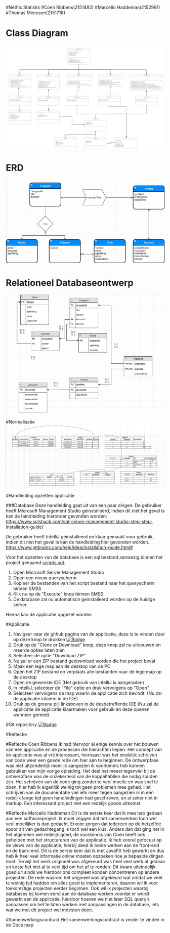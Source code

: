 #Netflix Statistix
#Coen Ribbens(2151482)
#Marcello Haddeman(2152991)
#Thomas Meeusen(2151718)


Class Diagram
=========
![Class Diagram](img/Class_Diagram.png)


ERD 
=====
![ERD](img/ERD.jpeg)



Relationeel Databaseontwerp
====
![RDB](img/RDD.jpeg)

#Normalisatie
![Normalisatie](img/Normalisatie%203e%20normaalvorm.png)


#Handleiding opzetten applicatie


###Database
Deze handleiding gaat uit van een paar dingen:
De gebruiker heeft Microsoft Management Studio geinstalleerd, indien dit niet het geval is kan de handleiding hieronder gevonden worden:
https://www.sqlshack.com/sql-server-management-studio-step-step-installation-guide/

De gebruiker heeft IntelliJ geinstalleerd en klaar gemaakt voor gebruik, indien dit niet het geval is kan de handleiding hier gevonden worden.
https://www.jetbrains.com/help/idea/installation-guide.html#

Voor het opzetten van de database is een sql bestand aanwezig binnen het project genaamd
[scripts.sql](https://github.com/coenribbens/Netflix-statistix/blob/master/script.sql).
1. Open Microsoft Server Management Studio
2. Open een nieuw queryscherm
3. Kopieer de bestanden van het script bestand naar het queryscherm binnen SMSS
4. Klik nu op de "Execute" knop binnen SMSS
5. De database zal nu automatisch geinstalleerd worden op de huidige server.

Hierna kan de applicatie opgezet worden

#Applicatie
1. Navigeer naar de github pagina van de applicatie, deze is te vinden door op deze knop te drukken 
[![Badge](https://img.shields.io/badge/Netflix%20Statistix-View%20Repo-blue?style=for-the-badge&logo=github)](https://github.com/coenribbens/netflix-statistix)
2. Druk op de "Clone or Download" knop, deze knop zal nu uitvouwen en meerde opties laten zien
3. Selecteer de optie "Download ZIP"
4. Nu zal er een ZIP bestand gedownload worden die het project bevat
5. Maak een lege map aan de desktop van de PC
6. Open het ZIP bestand en verplaats alle bestanden naar de lege map op de desktop
7. Open de gewenste IDE (Het gebruik van intelliJ is aangeraden)
8. In IntelliJ, selecteer de "File" optie en druk vervolgens op "Open"
9. Selecteer vervolgens de map waarin de applicatie zich bevindt.
(Nu zal de applicatie inladen in de IDE).
10. Druk op de groene pijl linksboven in de desbetreffende IDE
(Nu zal de applicatie de applicatie klaarmaken voor gebruik en deze openen wanneer gereed).


#Git repository
[![Badge](https://img.shields.io/badge/Netflix%20Statistix-View%20Repo-blue?style=for-the-badge&logo=github)](https://github.com/coenribbens/netflix-statistix)

#Reflectie

#Reflectie Coen Ribbens
Ik had hiervoor al enige kennis over het bouwen van een applicatie en de processen die hierachten liepen.
Het concept van de applicatie was al vrij interessant,
hiernaast was het eindelijk schrijven van code weer een goede rede om hier aan te beginnen.
De ontwerpfase was niet uitzonderlijk moeilijk aangezien ik voorkennis heb kunnen gebruiken van mijn vorige opleiding.
Het deel het meest tegenviel bij de ontwerpfase was de onzekerheid van de koppeltabllen die nodig zouden zijn.
Het schrijven van de code ging zonder te veel moeite en was snel te doen, hier heb ik eigenlijk weinig tot geen problemen mee gehad.
Het schrijven van de documentatie viel iets meer tegen aangezien ik in een redelijk
lange tijd geen handleidingen had geschreven, en al zeker niet in markup.
Een interessant project met een redelijk goede uitkomst.

#Reflectie Marcello Haddeman
Dit is de eerste keer dat ik mee heb gedaan aan een softwareproject. Ik moet zeggen dat het samenwerken toch wel veel moeilijker is dan gedacht. Ervoor zorgen dat iedereen op de hetzelfde spoor zit van gedachtegang is toch wel een klus. Anders dan dat ging het in het algemeen wel redelijk goed, de voorkennis van Coen heeft ook geholpen met het structureren van de applicatie. Ik heb vooral gefocust op de views van de applicatie, hierbij deed ik beide werken aan de front-end en de back-end. Dit is de eerste keer dat ik met JavaFX heb gewerkt en dus heb ik heel veel informatie online moeten opzoeken hoe je bepaalde dingen doet.
Terwijl het werk origineel was afgekeurd was heel veel werk al gedaan en koste het niet al te veel tijd om het af te ronden. Dit kwam uiteindelijk goed uit sinds we hierdoor ons compleet konden concentreren op andere projecten. De rede waarom het origineel was afgekeurd wat omdat we veel te weinig tijd hadden om alles goed te implementeren, daarom wil ik voor toekomstige projecten eerder beginnen. Ook wil ik projecten waarbij databases bij komen eerst aan de database werken voordat er wordt gewerkt aan de applicatie, hierdoor hoeven we niet later SQL query’s aanpassen om het te laten werken met aanpassingen in de database, iets wat we met dit project wel moesten doen.

#Samenwerkingscontract
Het samenwerkingscontract is verder te vinden in de Docs map
